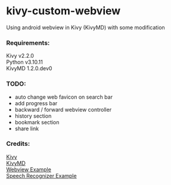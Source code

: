 # kivy-custom-webview
Using android webview in Kivy (KivyMD) with some modification  

### Requirements:  
Kivy v2.2.0  
Python v3.10.11  
KivyMD 1.2.0.dev0  

### TODO:  
- auto change web favicon on search bar
- add progress bar
- backward / forward webview controller
- history section
- bookmark section
- share link

### Credits:
[Kivy](https://github.com/kivy/kivy)  
[KivyMD](https://github.com/kivymd/KivyMD)  
[Webview Example](https://github.com/Android-for-Python/Webview-Example)  
[Speech Recognizer Example](https://github.com/Android-for-Python/speech_recognizer_example)

